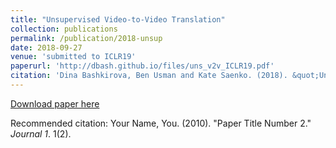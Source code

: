 ```yaml
---
title: "Unsupervised Video-to-Video Translation"
collection: publications
permalink: /publication/2018-unsup
date: 2018-09-27
venue: 'submitted to ICLR19'
paperurl: 'http://dbash.github.io/files/uns_v2v_ICLR19.pdf'
citation: 'Dina Bashkirova, Ben Usman and Kate Saenko. (2018). &quot;Unsupervised Video-to-Video Translation.&quot; <i>International Conference on Learning Representations</i>. 1(2).'
---
```


[Download paper here](http://dbash.github.io/files/uns_v2v_ICLR19.pdf)

Recommended citation: Your Name, You. (2010). "Paper Title Number 2." <i>Journal 1</i>. 1(2).

